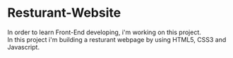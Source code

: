 # Resturant-Website

In order to learn Front-End developing, i'm working on this project.  
In this project i'm building a resturant webpage by using HTML5, CSS3 and Javascript.
